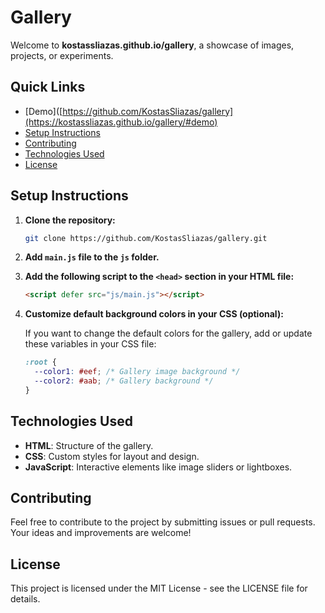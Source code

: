 # Gallery

Welcome to **kostassliazas.github.io/gallery**, a showcase of images, projects, or experiments.
## Quick Links

- [Demo]([https://github.com/KostasSliazas/gallery](https://kostassliazas.github.io/gallery/#demo)
- [Setup Instructions](#setup-instructions)
- [Contributing](#contributing)
- [Technologies Used](#technologies-used)
- [License](#license)

## Setup Instructions

1. **Clone the repository:**
    ```bash
    git clone https://github.com/KostasSliazas/gallery.git
    ```

2. **Add `main.js` file to the `js` folder.**

3. **Add the following script to the `<head>` section in your HTML file:**
    ```html
    <script defer src="js/main.js"></script>
    ```

4. **Customize default background colors in your CSS (optional):**

    If you want to change the default colors for the gallery, add or update these variables in your CSS file:
    ```css
    :root {
      --color1: #eef; /* Gallery image background */
      --color2: #aab; /* Gallery background */
    }
    ``` 

## Technologies Used

- **HTML**: Structure of the gallery.
- **CSS**: Custom styles for layout and design.
- **JavaScript**: Interactive elements like image sliders or lightboxes.

## Contributing

Feel free to contribute to the project by submitting issues or pull requests. Your ideas and improvements are welcome!

## License

This project is licensed under the MIT License - see the LICENSE file for details.
